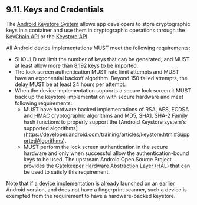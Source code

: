 ## 9.11\. Keys and Credentials

The [Android Keystore
System](https://developer.android.com/training/articles/keystore.html) allows
app developers to store cryptographic keys in a container and use them in
cryptographic operations through the [KeyChain
API](https://developer.android.com/reference/android/security/KeyChain.html) or
the [Keystore API](https://developer.android.com/reference/java/security/KeyStore.html).

All Android device implementations MUST meet the following requirements:

*   SHOULD not limit the number of keys that can be generated, and MUST at
least allow more than 8,192 keys to be imported.
*   The lock screen authentication MUST rate limit attempts and MUST have an
    exponential backoff algorithm. Beyond 150 failed attempts, the delay MUST be
    at least 24 hours per attempt.
*   When the device implementation supports a secure lock screen it MUST back up the
    keystore implementation with secure hardware and meet following requirements:
    *   MUST have hardware backed implementations of RSA, AES, ECDSA and HMAC cryptographic
    algorithms and MD5, SHA1, SHA-2 Family hash functions to properly support the
    [Android Keystore system's supported algorithms]
    (https://developer.android.com/training/articles/keystore.html#SupportedAlgorithms).
    *   MUST perform the lock screen authentication in the secure hardware and only when
    successful allow the authentication-bound keys to be used. The upstream Android
    Open Source Project provides the [Gatekeeper Hardware Abstraction Layer
    (HAL)](http://source.android.com/devices/tech/security/authentication/gatekeeper.html)
    that can be used to satisfy this requirement.

Note that if a device implementation is already launched on an earlier Android version, and does
not have a fingerprint scanner, such a device is exempted from the requirement to have a
hardware-backed keystore.